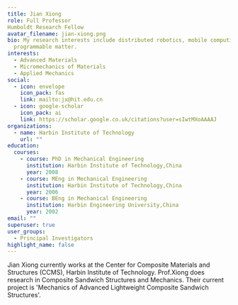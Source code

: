 ```yaml
---
title: Jian Xiong
role: Full Professor
Humboldt Research Fellow
avatar_filename: jian-xiong.png
bio: My research interests include distributed robotics, mobile computing and
  programmable matter.
interests:
  - Advanced Materials
  - Micromechanics of Materials
  - Applied Mechanics
social:
  - icon: envelope
    icon_pack: fas
    link: mailto:jx@hit.edu.cn
  - icon: google-scholar
    icon_pack: ai
    link: https://scholar.google.co.uk/citations?user=sIwtMXoAAAAJ
organizations:
  - name: Harbin Institute of Technology
    url: ""
education:
  courses:
    - course: PhD in Mechanical Engineering
      institution: Harbin Institute of Technology,China
      year: 2008
    - course: MEng in Mechanical Engineering
      institution: Harbin Institute of Technology,China
      year: 2006
    - course: BEng in Mechanical Engineering
      institution: Harbin Engineering University,China
      year: 2002
email: ""
superuser: true
user_groups:
  - Principal Investigators
highlight_name: false
---
```


Jian Xiong currently works at the Center for Composite Materials and Structures (CCMS), Harbin Institute of Technology. Prof.Xiong does research in Composite Sandwich Structures and Mechanics. Their current project is 'Mechanics of Advanced Lightweight Composite Sandwich Structures'.
